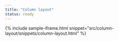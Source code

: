 ```yaml
---
title: "Column layout"
status: ready
---
```


{% include sample-iframe.html snippet="src/column-layout/snippets/column-layout.html" %}
